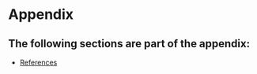 # Appendix

## The following sections are part of the appendix:

 * [References](99.4-references.md)
